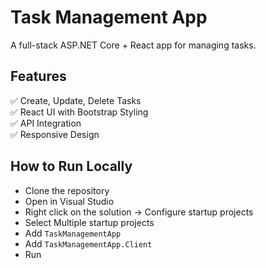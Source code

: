 ﻿# Task Management App
A full-stack ASP.NET Core + React app for managing tasks.

## Features
✅ Create, Update, Delete Tasks  
✅ React UI with Bootstrap Styling  
✅ API Integration  
✅ Responsive Design

## How to Run Locally
- Clone the repository
- Open in Visual Studio
- Right click on the solution -> Configure startup projects
- Select Multiple startup projects 
- Add `TaskManagementApp`
- Add `TaskManagementApp.Client`
- Run
